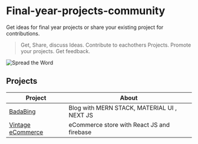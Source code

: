 # Final-year-projects-community
Get ideas for final year projects or share your existing project for contributions.

> Get, Share, discuss Ideas.
> Contribute to eachothers Projects.
> Promote your projects.
> Get feedback.

![Spread the Word](https://raw.githubusercontent.com/trekhleb/promote-your-next-startup/master/assets/spread-the-word.jpg)

## Projects

| Project | About |
| ---- | ----- |
| [BadaBing](https://github.com/izhar360/BadBingFrontEnd) | Blog with MERN STACK, MATERIAL UI , NEXT JS |
| [Vintage eCommerce](https://github.com/izhar360/vintageFront) | eCommerce store with React JS and firebase |

